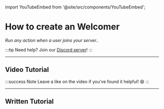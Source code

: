 import YouTubeEmbed from '@site/src/components/YouTubeEmbed';

# How to create an Welcomer
*Run any action when a user joins your server..*

:::tip
Need help? Join our [Discord server](https://dsc.gg/inventutor)!
:::

***

## Video Tutorial

<YouTubeEmbed videoId="4wURm-KNRC8" title="YouTube Video" />

:::success Note
Leave a like on the video if you've found it helpful! 😄
:::

***

## Written Tutorial


